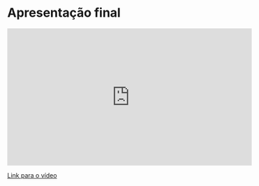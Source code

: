 # Apresentação final

<iframe width="560" height="315" src="https://www.youtube.com/embed/s_GJv4hzauE" title="YouTube video player" frameborder="0" allow="accelerometer; autoplay; clipboard-write; encrypted-media; gyroscope; picture-in-picture" allowfullscreen></iframe>

<a href="https://youtu.be/s_GJv4hzauE">Link para o vídeo</a>